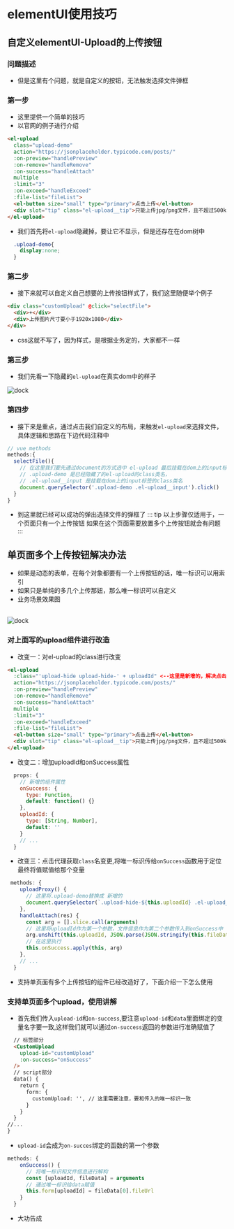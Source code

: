 # elementUI使用技巧
## 自定义elementUI-Upload的上传按钮
### 问题描述
* 但是这里有个问题，就是自定义的按钮，无法触发选择文件弹框


### 第一步
* 这里提供一个简单的技巧
* 以官网的例子进行介绍
```html
<el-upload
  class="upload-demo"
  action="https://jsonplaceholder.typicode.com/posts/"
  :on-preview="handlePreview"
  :on-remove="handleRemove"
  :on-success="handleAttach"
  multiple
  :limit="3"
  :on-exceed="handleExceed"
  :file-list="fileList">
  <el-button size="small" type="primary">点击上传</el-button>
  <div slot="tip" class="el-upload__tip">只能上传jpg/png文件，且不超过500kb</div>
</el-upload>
```
* 我们首先将`el-upload`隐藏掉，要让它不显示，但是还存在在dom树中
```css
  .upload-demo{
    display:none;
  }
```
### 第二步
* 接下来就可以自定义自己想要的上传按钮样式了，我们这里随便举个例子
```html
<div class="customUpload" @click="selectFile">
  <div>+</div>
  <div>上传图片尺寸要小于1920x1080</div>
</div>
```
* css这就不写了，因为样式，是根据业务定的，大家都不一样

### 第三步
* 我们先看一下隐藏的`el-upload`在真实dom中的样子 
<img style="" :src="$withBase('/image/elementUIUpload-01.png')" alt="dock">

### 第四步
* 接下来是重点，通过点击我们自定义的布局，来触发`el-upload`来选择文件，具体逻辑和思路在下边代码注释中
```js
// vue methods
methods:{
  selectFile(){
    // 在这里我们要先通过document的方式选中 el-upload 最后挂载在dom上的input标签，然后给予click（）事件
    // .upload-demo 是已经隐藏了的el-upload的class类名，
    // .el-upload__input 是挂载在dom上的input标签的class类名
    document.querySelector('.upload-demo .el-upload__input').click()
  }
}
```
* 到这里就已经可以成功的弹出选择文件的弹框了
::: tip
以上步骤仅适用于，一个页面只有一个上传按钮
如果在这个页面需要放置多个上传按钮就会有问题
:::
## 单页面多个上传按钮解决办法
* 如果是动态的表单，在每个对象都要有一个上传按钮的话，唯一标识可以用索引
* 如果只是单纯的多几个上传那妞，那么唯一标识可以自定义
* 业务场景效果图
<br>
<img style="" :src="$withBase('/image/elementUI-upload-multiple.png')" alt="dock">

### 对上面写的upload组件进行改造
* 改变一：对el-upload的class进行改变
```html
<el-upload
  :class="'upload-hide upload-hide-' + uploadId" <--这里是新增的，解决点击上传按钮，总是触发第一个按钮的问题
  action="https://jsonplaceholder.typicode.com/posts/"
  :on-preview="handlePreview"
  :on-remove="handleRemove"
  :on-success="handleAttach"
  multiple
  :limit="3"
  :on-exceed="handleExceed"
  :file-list="fileList">
  <el-button size="small" type="primary">点击上传</el-button>
  <div slot="tip" class="el-upload__tip">只能上传jpg/png文件，且不超过500kb</div>
</el-upload>
```
* 改变二：增加uploadId和onSuccess属性
```js
  props: {
    // 新增的组件属性
    onSuccess: {    
      type: Function,         
      default: function() {}  
    },                                     
    uploadId: {
      type: [String, Number],
      default: ''
    }
    // ...
  }
```
* 改变三：点击代理获取`class`名变更,将唯一标识传给`onSuccess`函数用于定位最终将值赋值给那个变量
```js
 methods: {
    uploadProxy() {
      // 这里将.upload-demo替换成 新增的
      document.querySelector(`.upload-hide-${this.uploadId} .el-upload__input`).click()
    },
    handleAttach(res) {
      const arg = [].slice.call(arguments)
      // 这里将uploadId作为第一个参数，文件信息作为第二个参数传入到onSuccess中
      arg.unshift(this.uploadId, JSON.parse(JSON.stringify(this.fileData)))
      // 在这里执行
      this.onSuccess.apply(this, arg)
    },
    // ...
  }
```
* 支持单页面有多个上传按钮的组件已经改造好了，下面介绍一下怎么使用

### 支持单页面多个upload，使用讲解
* 首先我们传入`upload-id`和`on-success`,要注意`upload-id`和`data`里面绑定的变量名字要一致,这样我们就可以通过`on-success`返回的参数进行准确赋值了
```html
  // 标签部分
  <CustomUpload 
    upload-id="customUpload"
    :on-success="onSuccess"
  />
  // script部分
  data() {
    return {
      form: {
        customUpload: '', // 这里需要注意，要和传入的唯一标识一致
      }
    }
  }
//...
}
```
* `upload-id`会成为`on-succes`绑定的函数的第一个参数
```js
methods: {
    onSuccess() {
      // 将唯一标识和文件信息进行解构
      const [uploadId, fileData] = arguments
      // 通过唯一标识给data赋值
      this.form[uploadId] = fileData[0].fileUrl
    }
  }
```
* 大功告成
